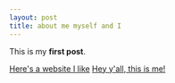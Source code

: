 ```yaml
---
layout: post
title: about me myself and I
---
```


This is my **first post**.

[Here's a website I like](http://seriouseats.com)
[Hey y'all, this is me!](https://taylornicole5/_images/taylor-chambers-smiling-at-camera.jpg)

